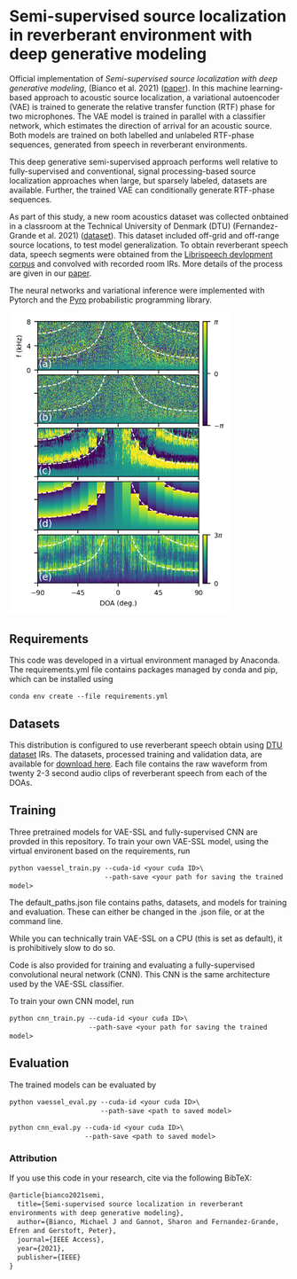 # Semi-supervised source localization in reverberant environment with deep generative modeling

Official implementation of *Semi-supervised source localization with deep generative modeling*, (Bianco et al. 2021) ([paper](https://doi.org/10.1109/ACCESS.2021.3087697)). In this machine learning-based approach to acoustic source localization, a variational autoencoder (VAE) is trained to generate the relative transfer function (RTF) phase for two microphones. The VAE model is trained in parallel with a classifier network, which estimates the direction of arrival for an acoustic source. Both models are trained on both labelled and unlabeled RTF-phase sequences, generated from speech in reverberant environments.

This deep generative semi-supervised approach performs well relative to fully-supervised and conventional, signal processing-based source localization approaches when large, but sparsely labeled, datasets are available. Further, the trained VAE can conditionally generate RTF-phase sequences.

As part of this study, a new room acoustics dataset was collected onbtained in a classroom at the Technical University of Denmark (DTU) (Fernandez-Grande et al. 2021)
([dataset](https://dx.doi.org/10.21227/c5cn-jv76)). This dataset included off-grid and off-range source locations, to test model generalization. To obtain reverberant speech data, speech segments were obtained from the [Librispeech devlopment corpus](https://www.openslr.org/12) and convolved with recorded room IRs. More details of the process are given in our [paper](https://doi.org/10.1109/ACCESS.2021.3087697).

The neural networks and variational inference were implemented with Pytorch and the [Pyro](https://pyro.ai/) probabilistic programming library.

<img src="static/img1.png" width="400">

## Requirements

This code was developed in a virtual environment managed by Anaconda. The requirements.yml file contains packages managed by conda and pip, which can be installed using
```
conda env create --file requirements.yml
```

## Datasets

This distribution is configured to use reverberant speech obtain using [DTU dataset](https://dx.doi.org/10.21227/c5cn-jv76) IRs. The datasets, processed training and validation data, are available for [download here](https://acsweb.ucsd.edu/~mbianco/data/). Each file contains the raw waveform from twenty 2-3 second audio clips of reverberant speech from each of the DOAs.

## Training

Three pretrained models for VAE-SSL and fully-supervised CNN are provded in this repository. To train your own VAE-SSL model, using the virtual environent based on the requirements, run
```
python vaessel_train.py --cuda-id <your cuda ID>\
                        --path-save <your path for saving the trained model>
```
  
The default_paths.json file contains paths, datasets, and models for training and evaluation. These can either be changed in the .json file, or at the command line.

While you can technically train VAE-SSL on a CPU (this is set as default), it is prohibitively slow to do so.

Code is also provided for training and evaluating a fully-supervised convolutional neural network (CNN). This CNN is the same architecture used by the VAE-SSL classifier.

To train your own CNN model, run
```
python cnn_train.py --cuda-id <your cuda ID>\
                    --path-save <your path for saving the trained model>
```


## Evaluation
The trained models can be evaluated by
```
python vaessel_eval.py --cuda-id <your cuda ID>\
                       --path-save <path to saved model>
```
```
python cnn_eval.py --cuda-id <your cuda ID>\
                   --path-save <path to saved model>
```


### Attribution

If you use this code in your research, cite via the following BibTeX:

```
@article{bianco2021semi,
  title={Semi-supervised source localization in reverberant environments with deep generative modeling},
  author={Bianco, Michael J and Gannot, Sharon and Fernandez-Grande, Efren and Gerstoft, Peter},
  journal={IEEE Access},
  year={2021},
  publisher={IEEE}
}
```
